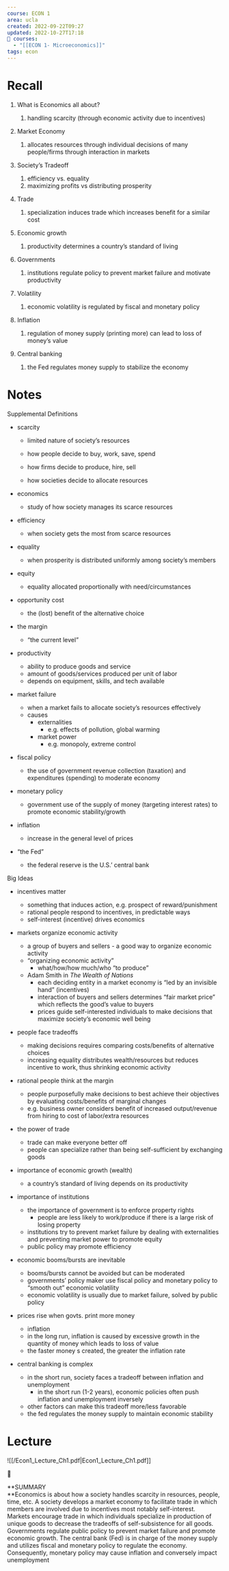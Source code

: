 ```yaml
---
course: ECON 1
area: ucla
created: 2022-09-22T09:27
updated: 2022-10-27T17:18
📕 courses:
  - "[[ECON 1- Microeconomics]]"
tags: econ
---
```

# Recall

1. What is Economics all about?
    1. handling scarcity (through economic activity due to incentives)
2. Market Economy
    1. allocates resources through individual decisions of many people/firms through interaction in markets
3. Society’s Tradeoff
    1. efficiency vs. equality
    2. maximizing profits vs distributing prosperity
4. Trade
    1. specialization induces trade which increases benefit for a similar cost
5. Economic growth
    1. productivity determines a country’s standard of living
6. Governments
    1. institutions regulate policy to prevent market failure and motivate productivity
7. Volatility
    1. economic volatility is regulated by fiscal and monetary policy
8. Inflation
    1. regulation of money supply (printing more) can lead to loss of money’s value
9. Central banking
    
    1. the Fed regulates money supply to stabilize the economy
    
      
    

# Notes

Supplemental Definitions

- scarcity
    
    - limited nature of society’s resources
    
    - how people decide to buy, work, save, spend
    - how firms decide to produce, hire, sell
    - how societies decide to allocate resources
- economics
    - study of how society manages its scarce resources
- efficiency
    - when society gets the most from scarce resources
- equality
    - when prosperity is distributed uniformly among society’s members
- equity
    - equality allocated proportionally with need/circumstances
- opportunity cost
    - the (lost) benefit of the alternative choice
- the margin
    - “the current level”
- productivity
    - ability to produce goods and service
    - amount of goods/services produced per unit of labor
    - depends on equipment, skills, and tech available
- market failure
    - when a market fails to allocate society’s resources effectively
    - causes
        - externalities
            - e.g. effects of pollution, global warming
        - market power
            - e.g. monopoly, extreme control
- fiscal policy
    - the use of government revenue collection (taxation) and expenditures (spending) to moderate economy
- monetary policy
    - government use of the supply of money (targeting interest rates) to promote economic stability/growth
- inflation
    - increase in the general level of prices
- “the Fed”
    - the federal reserve is the U.S.’ central bank

Big Ideas

- incentives matter
    - something that induces action, e.g. prospect of reward/punishment
    - rational people respond to incentives, in predictable ways
    - self-interest (incentive) drives economics
- markets organize economic activity
    - a group of buyers and sellers - a good way to organize economic activity
    - “organizing economic activity”
        - what/how/how much/who “to produce”
    - Adam Smith in _The Wealth of Nations_
        - each deciding entity in a market economy is “led by an invisible hand” (incentives)
        - interaction of buyers and sellers determines “fair market price” which reflects the good’s value to buyers
        - prices guide self-interested individuals to make decisions that maximize society’s economic well being
- people face tradeoffs
    - making decisions requires comparing costs/benefits of alternative choices
    - increasing equality distributes wealth/resources but reduces incentive to work, thus shrinking economic activity
- rational people think at the margin
    - people purposefully make decisions to best achieve their objectives by evaluating costs/benefits of marginal changes
    - e.g. business owner considers benefit of increased output/revenue from hiring to cost of labor/extra resources
- the power of trade
    
    - trade can make everyone better off
    - people can specialize rather than being self-sufficient by exchanging goods
    
      
    
- importance of economic growth (wealth)
    - a country’s standard of living depends on its productivity
- importance of institutions
    
    - the importance of government is to enforce property rights
        - people are less likely to work/produce if there is a large risk of losing property
    - institutions try to prevent market failure by dealing with externalities and preventing market power to promote equity
    - public policy may promote efficiency
    
      
    
- economic booms/bursts are inevitable
    - booms/bursts cannot be avoided but can be moderated
    - governments’ policy maker use fiscal policy and monetary policy to “smooth out” economic volatility
    - economic volatility is usually due to market failure, solved by public policy
- prices rise when govts. print more money
    - inflation
    - in the long run, inflation is caused by excessive growth in the quantity of money which leads to loss of value
    - the faster money s created, the greater the inflation rate
- central banking is complex
    - in the short run, society faces a tradeoff between inflation and unemployment
        - in the short run (1-2 years), economic policies often push inflation and unemployment inversely
    - other factors can make this tradeoff more/less favorable
    - the fed regulates the money supply to maintain economic stability

# Lecture

![[/Econ1_Lecture_Ch1.pdf|Econ1_Lecture_Ch1.pdf]]

  

📌

**SUMMARY  
**Economics is about how a society handles scarcity in resources, people, time, etc. A society develops a market economy to facilitate trade in which members are involved due to incentives most notably self-interest.  
Markets encourage trade in which individuals specialize in production of unique goods to decrease the tradeoffs of self-subsistence for all goods.  
Governments regulate public policy to prevent market failure and promote economic growth. The central bank (Fed) is in charge of the money supply and utilizes fiscal and monetary policy to regulate the economy. Consequently, monetary policy may cause inflation and conversely impact unemployment